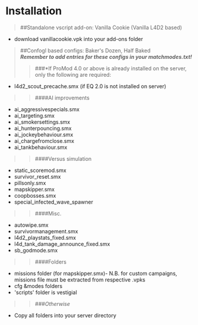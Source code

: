 # Installation  
>##Standalone vscript add-on: Vanilla Cookie (Vanilla L4D2 based)  
 * download vanillacookie.vpk into your add-ons folder 

>##Confogl based configs: Baker's Dozen, Half Baked   
**_Remember to add entries for these configs in your matchmodes.txt!_**
>>###*If ProMod 4.0 or above is already installed on the server, only the following are required:    
 * l4d2_scout_precache.smx (if EQ 2.0 is not installed on server)   

>>####AI improvements  
>>
 * ai_aggressivespecials.smx
 * ai_targeting.smx  
 * ai_smokersettings.smx  
 * ai_hunterpouncing.smx  
 * ai_jockeybehaviour.smx  
 * ai_chargefromclose.smx  
 * ai_tankbehaviour.smx  

>>####Versus simulation
>>
 * static_scoremod.smx
 * survivor_reset.smx
 * pillsonly.smx
 * mapskipper.smx
 * coopbosses.smx
 * special_infected_wave_spawner

>>####Misc.
>>
 * autowipe.smx
 * survivormanagement.smx
 * l4d2_playstats_fixed.smx  
 * l4d_tank_damage_announce_fixed.smx  
 * sb_godmode.smx
 
>>####Folders
>>
 * missions folder (for mapskipper.smx)- N.B. for custom campaigns, missions file must be extracted from respective .vpks 
 * cfg &modes folders 
 * 'scripts' folder is vestigial

>>###*Otherwise*  
 * Copy all folders into your server directory    


